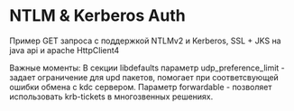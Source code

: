 NTLM & Kerberos Auth
========

Пример GET запроса c поддержкой NTLMv2 и Kerberos, SSL + JKS 
на java api и apache HttpClient4

Важные моменты:
В секции libdefaults параметр udp_preference_limit - задает ограничение для upd пакетов, помогает при соответсвующей ошибки обмена с kdc сервером.
Параметр forwardable - позволяет использовать krb-tickets в многозвенных решениях.
